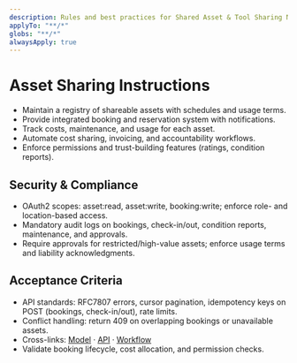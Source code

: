 ```yaml
---
description: Rules and best practices for Shared Asset & Tool Sharing Network in TOSS ERP III
applyTo: "**/*"
globs: "**/*"
alwaysApply: true
---
```


# Asset Sharing Instructions
- Maintain a registry of shareable assets with schedules and usage terms.
- Provide integrated booking and reservation system with notifications.
- Track costs, maintenance, and usage for each asset.
- Automate cost sharing, invoicing, and accountability workflows.
- Enforce permissions and trust-building features (ratings, condition reports).

## Security & Compliance
- OAuth2 scopes: asset:read, asset:write, booking:write; enforce role- and location-based access.
- Mandatory audit logs on bookings, check-in/out, condition reports, maintenance, and approvals.
- Require approvals for restricted/high-value assets; enforce usage terms and liability acknowledgments.

## Acceptance Criteria
- API standards: RFC7807 errors, cursor pagination, idempotency keys on POST (bookings, check-in/out), rate limits.
- Conflict handling: return 409 on overlapping bookings or unavailable assets.
- Cross-links: [Model](mdc:docs/models/assetshare.model.md) · [API](mdc:docs/api-specs/assetshare.openapi.md) · [Workflow](mdc:docs/architecture/assetshare.workflow.md)
- Validate booking lifecycle, cost allocation, and permission checks.
